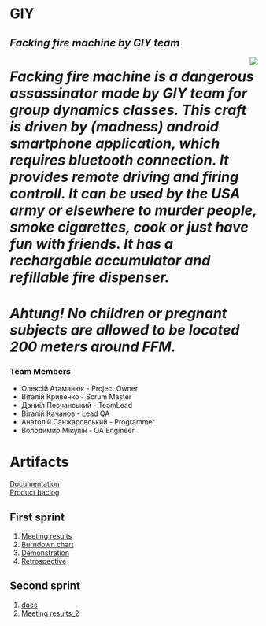 # GIY
## _Facking fire machine by GIY team_


<img align="right" src="https://github.com/FireAndBlood12/prog/blob/master/IMG_2844.PNG">

# _Facking fire machine is a dangerous assassinator made by GIY team for group dynamics classes. This craft is driven by (madness) android smartphone application, which requires bluetooth connection. It provides remote driving and firing controll. It can be used by the USA army or elsewhere to murder people, smoke cigarettes, cook or just have fun with friends. It has a rechargable accumulator and refillable fire dispenser._
# _Ahtung! No children or pregnant subjects are allowed to be located 200 meters around FFM._ 

### Team Members
 
 * Олексій Атаманюк - Project Owner
 * Віталій Кривенко - Scrum Master
 * Даниїл  Песчанський - TeamLead
 * Віталій Качанов - Lead QA
 * Анатолій Санжаровський - Programmer
 * Володимир Мікулін - QA Engineer


# Artifacts
[Documentation](https://docs.google.com/presentation/d/1QD8TVtB5wpbqer4k4fWklAO9wPiQcV2aGm7y0YjSvZY/edit?usp=sharing)\
[Product baclog](https://docs.google.com/spreadsheets/d/1HHw5KDrVk0AnSIGJreH4jOdfpb7VtTAZhVpm-1HU2tU/edit#gid=0)

## First sprint

1. [Meeting results](https://docs.google.com/document/d/1aGb1IYfKZ627R_a4WIMSae-ZWUQ8NoL-mD4qlwgQoQ4/edit)
2. [Burndown chart](https://docs.google.com/spreadsheets/d/1AHfeBAYtMuiKIl9go-UKPJXa0bIa4qfdzB3qVkTlnWc/edit?usp=sharing)
3. [Demonstration](https://docs.google.com/presentation/d/1P59UH1bn7VWtPSnJD2ycK9QTWsynzHFF-v7N4FJcUHY/edit?usp=sharing)
4. [Retrospective](https://docs.google.com/spreadsheets/d/1-wMHiNpxTyazeuUBJY6sjtFUaTjWSGKvCouLZwBrpuo/edit?usp=sharing)
## Second sprint
1. [docs](https://docs.google.com/spreadsheets/d/1HHw5KDrVk0AnSIGJreH4jOdfpb7VtTAZhVpm-1HU2tU/edit#gid=0)
2. [Meeting results_2](https://docs.google.com/document/d/1xvqzVWKK_oI9fB8WkdZ0YjJwwyxLWVSJzXTbQxAW1tw/edit?usp=sharing)
